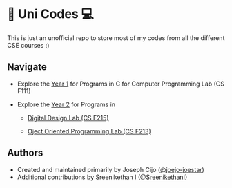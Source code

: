 # 🏫 Uni Codes 💻

This is just an unofficial repo to store most of my codes from all the different
CSE courses :)

## Navigate

- Explore the [Year 1](Year%201/) for Programs in C for Computer Programming Lab (CS F111) 

- Explore the [Year 2](Year%202/) for Programs in 
  
  - [Digital Design Lab (CS F215)](https://github.com/joejo-joestar/uni_codes/tree/main/Year%202/Digital%20Design) 
  
  - [Oject Oriented Programming Lab (CS F213)](https://github.com/joejo-joestar/uni_codes/tree/main/Year%202/Object%20Oriented%20Programming)

## Authors

- Created and maintained primarily by Joseph Cijo ([@joejo-joestar](https://github.com/joejo-joestar))
- Additional contributions by Sreenikethan I ([@SreenikethanI](https://github.com/SreenikethanI))
